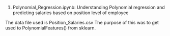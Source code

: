 1. Polynomial_Regression.ipynb:
Understanding Polynomial regression and predicting salaries based on position level of employee

The data file used is Position_Salaries.csv
The purpose of this was to get used to PolynomialFeatures() from sklearn.
